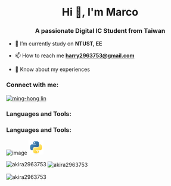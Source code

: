 <h1 align="center">Hi 👋, I'm Marco</h1>
<h3 align="center">A passionate Digital IC Student from Taiwan</h3>

- 🔭 I’m currently study on **NTUST, EE**

- 📫 How to reach me **harry2963753@gmail.com**

- 📄 Know about my experiences 

<h3 align="left">Connect with me:</h3>
<p align="left">
<a href="https://linkedin.com/in/ming-hong lin" target="blank"><img align="center" src="https://raw.githubusercontent.com/rahuldkjain/github-profile-readme-generator/master/src/images/icons/Social/linked-in-alt.svg" alt="ming-hong lin" height="30" width="40" /></a>
</p>

<h3 align="left">Languages and Tools:</h3>
<h3 align="left">Languages and Tools:</h3>
<p align="left"> 
  <a> 
    <img width="40" height="40" alt="image" src="https://github.com/user-attachments/assets/0b84688c-3f00-463e-9117-4ab6d2e93b0b" />  
  </a> 
  <a href="https://www.python.org" target="_blank" rel="noreferrer"> 
    <img src="https://raw.githubusercontent.com/devicons/devicon/master/icons/python/python-original.svg" alt="python" width="40" height="40"/> 
  </a> 
</p>


<p><img align="left" src="https://github-readme-stats.vercel.app/api/top-langs?username=akira2963753&show_icons=true&locale=en&layout=compact" alt="akira2963753" /></p>

<p>&nbsp;<img align="center" src="https://github-readme-stats.vercel.app/api?username=akira2963753&show_icons=true&locale=en" alt="akira2963753" /></p>

<p><img align="center" src="https://github-readme-streak-stats.herokuapp.com/?user=akira2963753&" alt="akira2963753" /></p>

